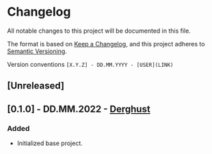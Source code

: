 # Changelog

All notable changes to this project will be documented in this file.

The format is based on [Keep a Changelog](https://keepachangelog.com/en/1.0.0/),
and this project adheres to [Semantic Versioning](https://semver.org/spec/v2.0.0.html).

Version conventions `[X.Y.Z] - DD.MM.YYYY - [USER](LINK)`

## [Unreleased]

## [0.1.0] - DD.MM.2022 - [Derghust](https://github.com/Derghust)
### Added
- Initialized base project.